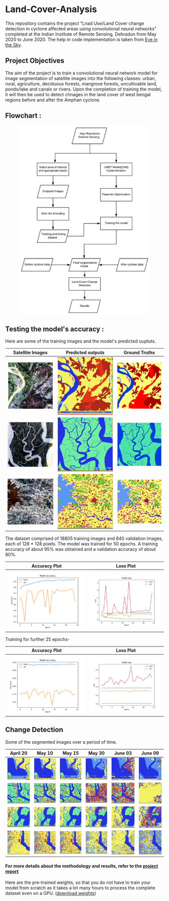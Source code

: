 # Land-Cover-Analysis

This repository contains the project "Lnad Use/Land Cover change detection in cyclone affected areas using convolutional neural networks" completed at the Indian Institute of Remote Sensing, Dehradun from May 2020 to June 2020. The help in code implementation is taken from [Eye in the Sky](https://github.com/manideep2510/eye-in-the-sky).

## Project Objectives

The aim of the project is to train a convolutional neural network model for image segmentation of satellite images into the following classes: urban, rural, agriculture, deciduous forests, mangrove forests, uncultivable land, ponds/lake and canals or rivers. Upon the completion of training the model, it will then be used to detect chnages in the land cover of west bengal regions before and after the Amphan cyclone.

## Flowchart :

<p align="center">
    <img src="images/flowchart.png" height=600 />
</p>

## Testing the model's accuracy :

Here are some of the training images and the model's predicted ouptuts.

|    Satellite Images    | Predicted outputs  |     Ground Truths     |
| :--------------------: | :----------------: | :-------------------: |
| ![](images/sat-2.png)  | ![](images/2.jpg)  | ![](images/gt-2.png)  |
| ![](images/sat-14.png) | ![](images/14.jpg) | ![](images/gt-14.png) |
| ![](images/sat-22.png) | ![](images/22.jpg) | ![](images/gt-22.png) |

The dataset comprised of 18805 training images and 840 validation images, each of 128 \* 128 pixels. The model was trained for 50 epochs.
A training accuracy of about 95% was obtained and a validation accuracy of about 80%.

|            Accuracy Plot             |            Loss Plot             |
| :----------------------------------: | :------------------------------: |
| ![](images/plots/Accuracy_Plot2.png) | ![](images/plots/Loss_Plot2.png) |

Training for further 25 epochs-

|            Accuracy Plot            |            Loss Plot            |
| :---------------------------------: | :-----------------------------: |
| ![](images/plots/Accuracy_Plot.png) | ![](images/plots/Loss_Plot.png) |

## Change Detection

Some of the segmented images over a period of time.

|          April 20           |           May 10            |           May 15            |           May 30            |           June 03           |           June 09           |
| :-------------------------: | :-------------------------: | :-------------------------: | :-------------------------: | :-------------------------: | :-------------------------: |
| ![](images/apr20/out2.jpg)  | ![](images/may10/out2.jpg)  | ![](images/may15/out2.jpg)  | ![](images/may30/out2.jpg)  | ![](images/jun03/out2.jpg)  | ![](images/jun09/out2.jpg)  |
| ![](images/apr20/out16.jpg) | ![](images/may10/out16.jpg) | ![](images/may15/out16.jpg) | ![](images/may30/out16.jpg) | ![](images/jun03/out16.jpg) | ![](images/jun09/out16.jpg) |
| ![](images/apr20/out17.jpg) | ![](images/may10/out17.jpg) | ![](images/may15/out17.jpg) | ![](images/may30/out17.jpg) | ![](images/jun03/out17.jpg) | ![](images/jun09/out17.jpg) | ! |
| ![](images/apr20/out25.jpg) | ![](images/may10/out25.jpg) | ![](images/may15/out25.jpg) | ![](images/may30/out25.jpg) | ![](images/jun03/out25.jpg) | ![](images/jun09/out25.jpg) | ! |

#### For more details about the methodology and results, refer to the [project report](Report.pdf)

Here are the pre-trained weights, so that you do not have to train your model from scratch as it takes a lot many hours to process the complete dataset even on a GPU. ([download weights](https://drive.google.com/file/d/1qlv8o4Uzrd3aYhBLhbwHbHBYO1sCE62S/view?usp=sharing))
